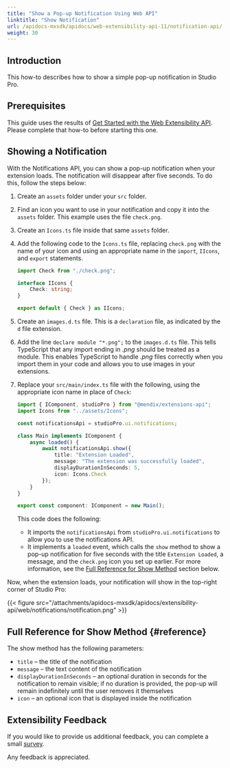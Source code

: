 ```yaml
---
title: "Show a Pop-up Notification Using Web API"
linktitle: "Show Notification"
url: /apidocs-mxsdk/apidocs/web-extensibility-api-11/notification-api/
weight: 30
---
```


## Introduction

This how-to describes how to show a simple pop-up notification in Studio Pro.

## Prerequisites

This guide uses the results of [Get Started with the Web Extensibility API](/apidocs-mxsdk/apidocs/web-extensibility-api-11/getting-started/). Please complete that how-to before starting this one.

## Showing a Notification

With the Notifications API, you can show a pop-up notification when your extension loads. The notification will disappear after five seconds. To do this, follow the steps below:

1. Create an `assets` folder under your `src` folder.
2. Find an icon you want to use in your notification and copy it into the `assets` folder. This example uses the file `check.png`.
3. Create an `Icons.ts` file inside that same `assets` folder.
4. Add the following code to the `Icons.ts` file, replacing `check.png` with the name of your icon and using an appropriate name in the `import`, `IIcons`, and `export` statements.

    ```typescript
    import Check from "./check.png";

    interface IIcons {
        Check: string;
    }

    export default { Check } as IIcons;
    ```

5. Create an `images.d.ts` file. This is a `declaration` file, as indicated by the `d` file extension.
6. Add the line `declare module "*.png";` to the `images.d.ts` file. This tells TypeScript that any import ending in *.png* should be treated as a module. This enables TypeScript to handle *.png* files correctly when you import them in your code and allows you to use images in your extensions.
7. Replace your `src/main/index.ts` file with the following, using the appropriate icon name in place of `Check`:

    ```typescript
    import { IComponent, studioPro } from "@mendix/extensions-api";
    import Icons from "../assets/Icons";

    const notificationsApi = studioPro.ui.notifications;

    class Main implements IComponent {
        async loaded() {
            await notificationsApi.show({
                title: "Extension Loaded",
                message: "The extension was successfully loaded",
                displayDurationInSeconds: 5,
                icon: Icons.Check
            });
        }
    }

    export const component: IComponent = new Main();
    ```

    This code does the following:
    
    * It imports the `notificationsApi` from `studioPro.ui.notifications` to allow you to use the notifications API.
    * It implements a `loaded` event, which calls the `show` method to show a pop-up notification for five seconds with the title `Extension Loaded`, a message, and the `check.png` icon you set up earlier. For more information, see the [Full Reference for Show Method](#reference) section below.

Now, when the extension loads, your notification will show in the top-right corner of Studio Pro:

{{< figure src="/attachments/apidocs-mxsdk/apidocs/extensibility-api/web/notifications/notification.png" >}}

## Full Reference for Show Method {#reference}

The show method has the following parameters:

* `title` – the title of the notification
* `message` – the text content of the notification
* `displayDurationInSeconds` – an optional duration in seconds for the notification to remain visible; if no duration is provided, the pop-up will remain indefinitely until the user removes it themselves
* `icon` – an optional icon that is displayed inside the notification

## Extensibility Feedback

If you would like to provide us additional feedback, you can complete a small [survey](https://survey.alchemer.eu/s3/90801191/Extensibility-Feedback).

Any feedback is appreciated.